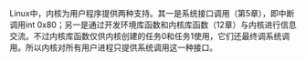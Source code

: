 Linux中，内核为用户程序提供两种支持。其一是系统接口调用（第5章），即中断调用int 0x80；另一是通过开发环境库函数和内核库函数（12章）与内核进行信息交流。不过内核库函数仅供内核创建的任务0和任务1使用，它们还最终调系统调用。所以内核对所有用户进程只提供系统调用这一种接口。